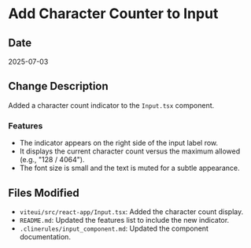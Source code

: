 # Add Character Counter to Input

## Date
2025-07-03

## Change Description
Added a character count indicator to the `Input.tsx` component.

### Features
- The indicator appears on the right side of the input label row.
- It displays the current character count versus the maximum allowed (e.g., "128 / 4064").
- The font size is small and the text is muted for a subtle appearance.

## Files Modified
- `viteui/src/react-app/Input.tsx`: Added the character count display.
- `README.md`: Updated the features list to include the new indicator.
- `.clinerules/input_component.md`: Updated the component documentation.
